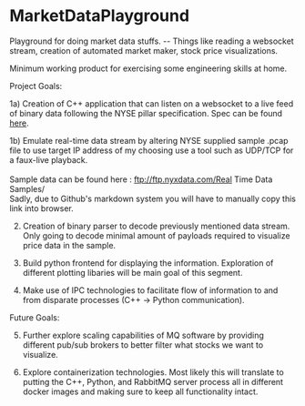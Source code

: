 # MarketDataPlayground
Playground for doing market data stuffs. -- Things like reading a websocket stream, creation of automated market maker, stock price visualizations.

Minimum working product for exercising some engineering skills at home.

Project Goals:

1a) Creation of C++ application that can listen on a websocket to a live feed of binary data following the NYSE pillar specification.
    Spec can be found [here](https://www.nyse.com/market-data/real-time/integrated-feed).
    
1b) Emulate real-time data stream by altering NYSE supplied sample .pcap file to use target IP address of my choosing use a tool such as
    UDP/TCP for a faux-live playback. 
    <br><br> Sample data can be found here : ftp://ftp.nyxdata.com/Real Time Data Samples/ <br>
    Sadly, due to Github's markdown system you will have to manually copy this link into browser.

2) Creation of binary parser to decode previously mentioned data stream. Only going to decode minimal amount of payloads required to
   visualize price data in the sample.
   
3) Build python frontend for displaying the information. Exploration of different plotting libaries will be main goal of this segment.

4) Make use of IPC technologies to facilitate flow of information to and from disparate processes (C++ -> Python communication).

Future Goals:

5) Further explore scaling capabilities of MQ software by providing different pub/sub brokers to better filter what stocks 
   we want to visualize.

6) Explore containerization technologies. Most likely this will translate to putting the C++, Python, and RabbitMQ server process all
   in different docker images and making sure to keep all functionality intact. 
   
